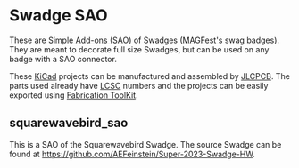 # Swadge SAO

These are [Simple Add-ons (SAO)](https://github.com/bennymeg/JLC-Plugin-for-KiCad) of Swadges ([MAGFest's](https://www.magfest.org/) swag badges). They are meant to decorate full size Swadges, but can be used on any badge with a SAO connector.

These [KiCad](https://www.kicad.org/) projects can be manufactured and assembled by [JLCPCB](https://jlcpcb.com/). The parts used already have [LCSC](https://www.lcsc.com/) numbers and the projects can be easily exported using [Fabrication ToolKit](https://github.com/bennymeg/JLC-Plugin-for-KiCad).


## squarewavebird_sao

This is a SAO of the Squarewavebird Swadge. The source Swadge can be found at https://github.com/AEFeinstein/Super-2023-Swadge-HW.